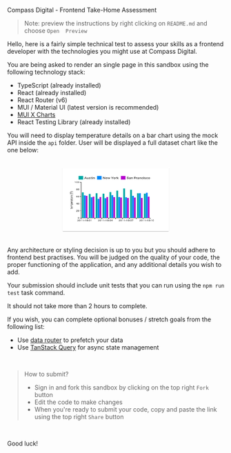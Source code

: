 Compass Digital - Frontend Take-Home Assessment 


> Note: preview the instructions by right clicking on `README.md` and choose `Open  Preview` 

Hello, here is a fairly simple technical test to assess your skills as a frontend developer with the technologies you might use at Compass Digital.


You are being asked to render an single page in this sandbox using the following technology stack:

- TypeScript (already installed) 
- React (already installed)
- React Router (v6)
- MUI / Material UI (latest version is recommended)
- [MUI X Charts](https://mui.com/x/react-charts/)
- React Testing Library (already installed)

You will need to display temperature details on a bar chart using the mock API inside the `api` folder. User will be displayed a full dataset chart like the one below:

<br>
<div align="center">
  <img width="250" height="150" src="public/example.png">
</div>
<br>

Any architecture or styling decision is up to you but you should adhere to frontend best practises. You will be judged on the quality of your code, the proper functioning of the application, and any additional details you wish to add.

Your submission should include unit tests that you can run using the `npm run test` task command.

It should not take more than 2 hours to complete.

If you wish, you can complete optional bonuses / stretch goals from the following list:

- Use [data router](https://reactrouter.com/en/main/routers/picking-a-router) to prefetch your data
- Use [TanStack Query](https://tanstack.com/query/latest) for async state management

<br>

> How to submit?
> - Sign in and fork this sandbox by clicking on the top right `Fork` button 
> - Edit the code to make changes 
> - When you're ready to submit your code, copy and paste the link using the top right `Share` button

<br>

Good luck!
